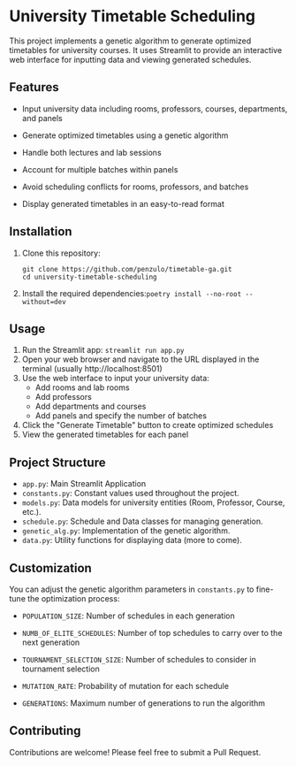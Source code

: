 # University Timetable Scheduling


This project implements a genetic algorithm to generate optimized timetables for university courses. It uses Streamlit to provide an interactive web interface for inputting data and viewing generated schedules.


## Features


- Input university data including rooms, professors, courses, departments, and panels

- Generate optimized timetables using a genetic algorithm

- Handle both lectures and lab sessions

- Account for multiple batches within panels

- Avoid scheduling conflicts for rooms, professors, and batches

- Display generated timetables in an easy-to-read format


## Installation


1. Clone this repository: 
    ```
    git clone https://github.com/penzulo/timetable-ga.git
    cd university-timetable-scheduling
    ```
2. Install the required dependencies:``poetry install --no-root --without=dev``

## Usage
1. Run the Streamlit app: `streamlit run app.py`
2. Open your web browser and navigate to the URL displayed in the terminal (usually http://localhost:8501)
3. Use the web interface to input your university data:
   - Add rooms and lab rooms
   - Add professors
   - Add departments and courses
   - Add panels and specify the number of batches
4. Click the "Generate Timetable" button to create optimized schedules
5. View the generated timetables for each panel

## Project Structure
- `app.py`: Main Streamlit Application
- `constants.py`: Constant values used throughout the project.
- `models.py`: Data models for university entities (Room, Professor, Course, etc.).
- `schedule.py`: Schedule and Data classes for managing generation.
- `genetic_alg.py`: Implementation of the genetic algorithm.
- `data.py`: Utility functions for displaying data (more to come).

## Customization
You can adjust the genetic algorithm parameters in `constants.py` to fine-tune the optimization process:
- `POPULATION_SIZE`: Number of schedules in each generation

- `NUMB_OF_ELITE_SCHEDULES`: Number of top schedules to carry over to the next generation

- `TOURNAMENT_SELECTION_SIZE`: Number of schedules to consider in tournament selection

- `MUTATION_RATE`: Probability of mutation for each schedule

- `GENERATIONS`: Maximum number of generations to run the algorithm


## Contributing

Contributions are welcome! Please feel free to submit a Pull Request.